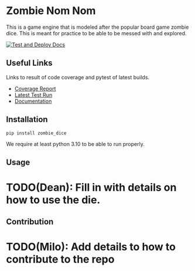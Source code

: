 Zombie Nom Nom
===

This is a game engine that is modeled after the popular board game zombie dice. This is meant for practice to be able to be messed with and explored.

[![Test and Deploy Docs](https://github.com/Carrera-Dev-Consulting/zombie_dice/actions/workflows/deploy-docs.yaml/badge.svg)](https://github.com/Carrera-Dev-Consulting/zombie_dice/actions/workflows/deploy-docs.yaml)

Useful Links
---

Links to result of code coverage and pytest of latest builds.

* [Coverage Report](https://consulting.gxldcptrick.dev/zombie_dice/coverage/)
* [Latest Test Run](https://consulting.gxldcptrick.dev/zombie_dice/coverage/report.html)
* [Documentation](https://consulting.gxldcptrick.dev/zombie_dice/)

Installation
---

`pip install zombie_dice`


We require at least python 3.10 to be able to run properly.


Usage
---

# TODO(Dean): Fill in with details on how to use the die.

Contribution
---
# TODO(Milo): Add details to how to contribute to the repo
